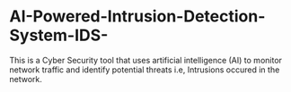 # AI-Powered-Intrusion-Detection-System-IDS-
This is a Cyber Security tool that uses artificial intelligence (AI) to monitor network traffic and identify potential threats i.e, Intrusions occured in the network.
